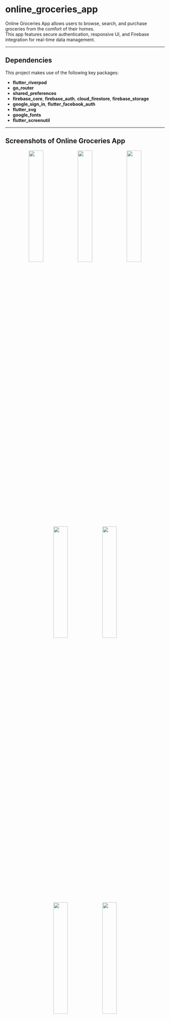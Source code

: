 # online_groceries_app

Online Groceries App allows users to browse, search, and purchase groceries from the comfort of their homes.  
This app features secure authentication, responsive UI, and Firebase integration for real-time data management.

---

## Dependencies 
This project makes use of the following key packages:

- **flutter_riverpod** 
- **go_router** 
- **shared_preferences** 
- **firebase_core**, **firebase_auth**, **cloud_firestore**, **firebase_storage**
- **google_sign_in**, **flutter_facebook_auth** 
- **flutter_svg**
- **google_fonts** 
- **flutter_screenutil**

---

## Screenshots of Online Groceries App

<p align="center">
  <img src="https://github.com/user-attachments/assets/533ca472-c2db-4ffa-8bcd-47478391b31a" width="30%" />
  <img src="https://github.com/user-attachments/assets/671ed292-252c-4966-a3ea-a217a045d74b" width="30%" />
  <img src="https://github.com/user-attachments/assets/7eaeb505-22d4-42b3-89c5-071be9ee6fbb"width="30%" />
</p>

<p align="center">
  <img src="https://github.com/user-attachments/assets/14e83958-7201-4bac-abb6-ee01a5a481ed" width="30%" />
  <img src="https://github.com/user-attachments/assets/8311792e-00d2-4022-a6df-bc842bfcb6bc" width="30%" />
</p>

<p align="center">
  <img src="https://github.com/user-attachments/assets/94ce1c42-032d-478e-bc52-8e0cb3ea1f2c" width="30%" />
  <img src="https://github.com/user-attachments/assets/575c4111-31ca-429a-bd32-ec5ded70127b" width="30%" />
</p>

<p align="center">
  <img src="https://github.com/user-attachments/assets/c2f0cf14-299c-43aa-8535-587fc9116534" width="30%" />
  <img src="https://github.com/user-attachments/assets/a6fa72d6-e28d-4e31-9a4a-1ea153d8e809" width="30%" />
  <img src="https://github.com/user-attachments/assets/cc587615-1680-471b-8a9a-6ef8c8ffbc21" width="30%" />
</p>

<p align="center">
  <img src="https://github.com/user-attachments/assets/75697d83-3bdc-40a7-a876-bc29d2dfe717" width="30%" />
  <img src="https://github.com/user-attachments/assets/adf4c040-3b66-4436-bd49-4e340e7f2d7b" width="30%" />
  <img src="https://github.com/user-attachments/assets/495be630-4705-42ba-ad74-ad3c7653c337" width="30%" />
</p>

---

## Chat App 

Also, Developed a **Chat App** as part in this project.  
It allows users to send and receive real-time messages using **Firebase Firestore**, featuring a clean UI and smooth user experience.

---

### Chat App Screenshots

<p align="center">
  <img src="https://github.com/user-attachments/assets/e1efa401-3b37-44f3-a79d-c0b5ac5ff292" width="30%" />
  <img src="https://github.com/user-attachments/assets/eb8ff932-8ad0-4bc5-8890-e2be0c8a944d" width="30%" />
  <img src="https://github.com/user-attachments/assets/f26dfc3d-6c89-47a1-a2e1-946563d99522" width="30%" />
</p>

---

### 🧡 Built with Flutter & Firebase

